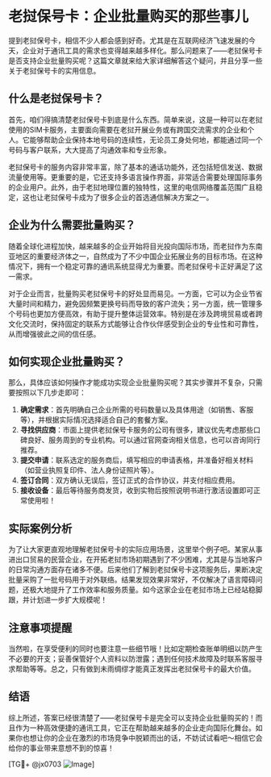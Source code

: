 # 老挝保号卡：企业批量购买的那些事儿

提到老挝保号卡，相信不少人都会感到好奇。尤其是在互联网经济飞速发展的今天，企业对于通讯工具的需求也变得越来越多样化。那么问题来了——老挝保号卡是否支持企业批量购买呢？这篇文章就来给大家详细解答这个疑问，并且分享一些关于老挝保号卡的实用信息。

## 什么是老挝保号卡？

首先，咱们得搞清楚老挝保号卡到底是什么东西。简单来说，这是一种可以在老挝使用的SIM卡服务，主要面向需要在老挝开展业务或有跨国交流需求的企业和个人。它能够帮助企业保持本地号码的连续性，无论员工身处何地，都能通过同一个号码与客户联系，大大提高了沟通效率和专业形象。

老挝保号卡的服务内容非常丰富，除了基本的通话功能外，还包括短信发送、数据流量使用等。更重要的是，它还支持多语言操作界面，非常适合需要处理国际事务的企业用户。此外，由于老挝地理位置的独特性，这里的电信网络覆盖范围广且稳定，这也让老挝保号卡成为了很多企业的首选通信解决方案之一。

## 企业为什么需要批量购买？

随着全球化进程加快，越来越多的企业开始将目光投向国际市场，而老挝作为东南亚地区的重要经济体之一，自然成为了不少中国企业拓展业务的目标市场。在这种情况下，拥有一个稳定可靠的通讯系统显得尤为重要。而老挝保号卡正好满足了这一需求。

对于企业而言，批量购买老挝保号卡的好处显而易见。一方面，它可以为企业节省大量时间和精力，避免因频繁更换号码而导致的客户流失；另一方面，统一管理多个号码也更加方便高效，有助于提升整体运营效率。特别是在涉及跨境贸易或者跨文化交流时，保持固定的联系方式能够让合作伙伴感受到企业的专业性和可靠性，从而增强彼此之间的信任感。

## 如何实现企业批量购买？

那么，具体应该如何操作才能成功实现企业批量购买呢？其实步骤并不复杂，只需要按照以下几步走即可：

1. **确定需求**：首先明确自己企业所需的号码数量以及具体用途（如销售、客服等），并根据实际情况选择适合自己的套餐方案。
2. **寻找供应商**：市面上提供老挝保号卡服务的公司有很多，建议优先考虑那些口碑良好、服务周到的专业机构。可以通过官网查询相关信息，也可以咨询同行推荐。
3. **提交申请**：联系选定的服务商后，填写相应的申请表格，并准备好相关材料（如营业执照复印件、法人身份证照片等）。
4. **签订合同**：双方确认无误后，签订正式的合作协议，并支付相应费用。
5. **接收设备**：最后等待服务商发货，收到实物后按照说明书进行激活设置即可正常使用啦！

## 实际案例分析

为了让大家更直观地理解老挝保号卡的实际应用场景，这里举个例子吧。某家从事进出口贸易的民营企业，在开拓老挝市场初期遇到了不少困难，尤其是与当地客户的日常沟通方面存在诸多不便。后来他们了解到老挝保号卡这项服务后，果断决定批量采购了一批号码用于对外联络。结果发现效果非常好，不仅解决了语言障碍问题，还极大地提升了工作效率和服务质量。如今这家企业在老挝市场上已经站稳脚跟，并计划进一步扩大规模呢！

## 注意事项提醒

当然啦，在享受便利的同时也要注意一些细节哦！比如定期检查账单明细以防产生不必要的开支；妥善保管好个人资料以防泄露；遇到任何技术故障及时联系客服寻求帮助等等。总之，只有做到未雨绸缪才能真正发挥出老挝保号卡的最大价值。

## 结语

综上所述，答案已经很清楚了——老挝保号卡是完全可以支持企业批量购买的！而且作为一种高效便捷的通讯工具，它正在帮助越来越多的企业走向国际化舞台。如果你也想让你的企业在激烈的市场竞争中脱颖而出的话，不妨试试看吧～相信它会给你的事业带来意想不到的惊喜！

[TG💪+ @jx0703 ![Image](https://github.com/user-attachments/assets/dbca1d08-cadb-493c-b0ec-ad6f7a83f270)]